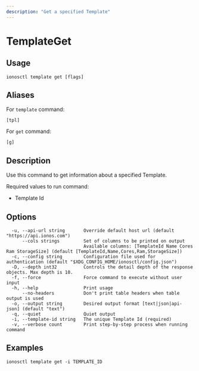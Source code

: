 ```yaml
---
description: "Get a specified Template"
---
```


# TemplateGet

## Usage

```text
ionosctl template get [flags]
```

## Aliases

For `template` command:

```text
[tpl]
```

For `get` command:

```text
[g]
```

## Description

Use this command to get information about a specified Template.

Required values to run command:

* Template Id

## Options

```text
  -u, --api-url string       Override default host url (default "https://api.ionos.com")
      --cols strings         Set of columns to be printed on output 
                             Available columns: [TemplateId Name Cores Ram StorageSize] (default [TemplateId,Name,Cores,Ram,StorageSize])
  -c, --config string        Configuration file used for authentication (default "$XDG_CONFIG_HOME/ionosctl/config.json")
  -D, --depth int32          Controls the detail depth of the response objects. Max depth is 10.
  -f, --force                Force command to execute without user input
  -h, --help                 Print usage
      --no-headers           Don't print table headers when table output is used
  -o, --output string        Desired output format [text|json|api-json] (default "text")
  -q, --quiet                Quiet output
  -i, --template-id string   The unique Template Id (required)
  -v, --verbose count        Print step-by-step process when running command
```

## Examples

```text
ionosctl template get -i TEMPLATE_ID
```

